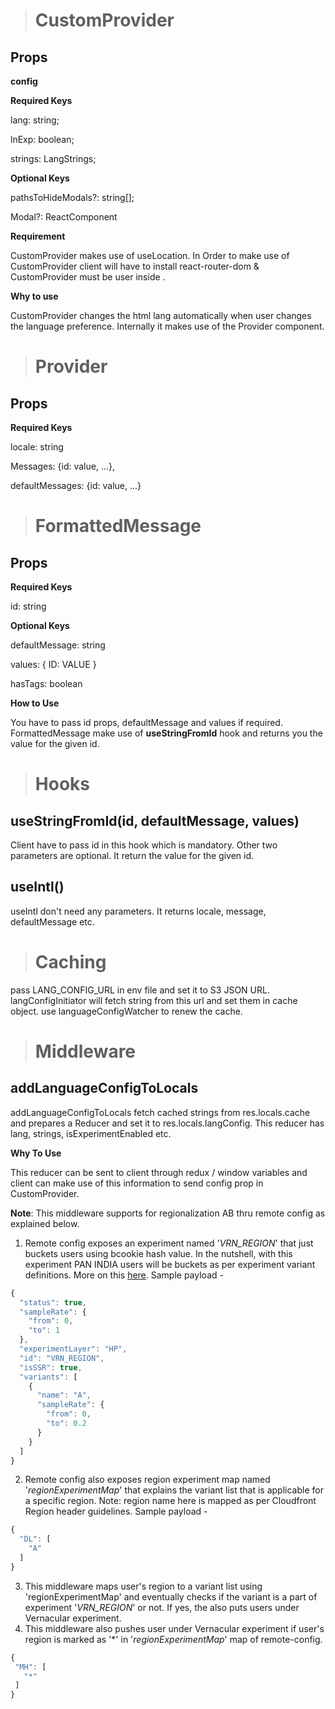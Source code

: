 > # **CustomProvider**

## Props

**config**

**Required Keys**

lang: string;

lnExp: boolean;

strings: LangStrings;

**Optional Keys**

pathsToHideModals?: string[];

Modal?: ReactComponent

  

**Requirement**

CustomProvider makes use of useLocation. In Order to make use of CustomProvider client will have to install react-router-dom & CustomProvider must be user inside <BrowserRouter>.

  

**Why to use**

CustomProvider changes the html lang automatically when user changes the language preference. Internally it makes use of the Provider component.

  

> # **Provider**

## Props

**Required Keys**

locale: string

Messages: {id: value, ...},

defaultMessages: {id: value, ...}

  
  

> # **FormattedMessage**

## Props

**Required Keys**

id: string

**Optional Keys**

defaultMessage: string

values: { ID: VALUE }

hasTags: boolean

  

**How to Use**

You have to pass id props, defaultMessage and values if required. FormattedMessage make use of **useStringFromId** hook and returns you the value for the given id.

  

> # **Hooks**

## **useStringFromId(id, defaultMessage, values)**

Client have to pass id in this hook which is mandatory. Other two parameters are optional. It return the value for the given id.

  

## **useIntl()**

useIntl don't need any parameters. It returns locale, message, defaultMessage etc.

  
  

> # **Caching**

pass LANG_CONFIG_URL in env file and set it to S3 JSON URL. langConfigInitiator will fetch string from this url and set them in cache object. use languageConfigWatcher to renew the cache.

  

> # **Middleware**

## addLanguageConfigToLocals

addLanguageConfigToLocals fetch cached strings from res.locals.cache and prepares a Reducer and set it to res.locals.langConfig. This reducer has lang, strings, isExperimentEnabled etc.

**Why To Use**

This reducer can be sent to client through redux / window variables and client can make use of this information to send config prop in CustomProvider.

**Note**: This middleware supports for regionalization AB thru remote config as explained below.

 1. Remote config exposes an experiment named '*VRN_REGION*' that just buckets users using bcookie hash value. In the nutshell, with this experiment PAN INDIA users will be buckets as per experiment variant definitions. More on this [here](https://www.npmjs.com/package/@nykaa/experiment-sdk). Sample payload -  
```javascript
{
  "status": true,
  "sampleRate": {
    "from": 0,
    "to": 1
  },
  "experimentLayer": "HP",
  "id": "VRN_REGION",
  "isSSR": true,
  "variants": [
    {
      "name": "A",
      "sampleRate": {
        "from": 0,
        "to": 0.2
      }
    }
  ]
}
```
 2. Remote config also exposes region experiment map named '*regionExperimentMap*' that explains the variant list that is applicable for a specific region. Note: region name here is mapped as per Cloudfront Region header guidelines. Sample payload - 
```javascript
{
  "DL": [
    "A"
  ]
}
```
 3. This middleware maps user's region to a variant list using 'regionExperimentMap' and eventually checks if the variant is a part of experiment '*VRN_REGION*' or not. If yes, the also puts users under Vernacular experiment.
 4. This middleware also pushes user under Vernacular experiment if user's region is marked as '*' in '*regionExperimentMap*' map of remote-config. 
 ```javascript
{
  "MH": [
    "*"
  ]
}
```
